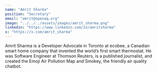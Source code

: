 ```yaml
---
name: "Amrit Sharma"
position: "Secretary"
email: "amrit@openaq.org"
image: "../../../assets/images/amrit_sharma.png"
linkedin: "https://www.linkedin.com/in/amritsharma"
x: "https://x.com/amrit_sharma"
---
```


Amrit Sharma is a Developer Advocate in Toronto at ecobee, a Canadian smart home company that invented the world’s first smart thermostat. He was Software Engineer at Thomson Reuters, is a published journalist, and created the Emoji Air Pollution Map and Smokey, the friendly air quality chatbot.
